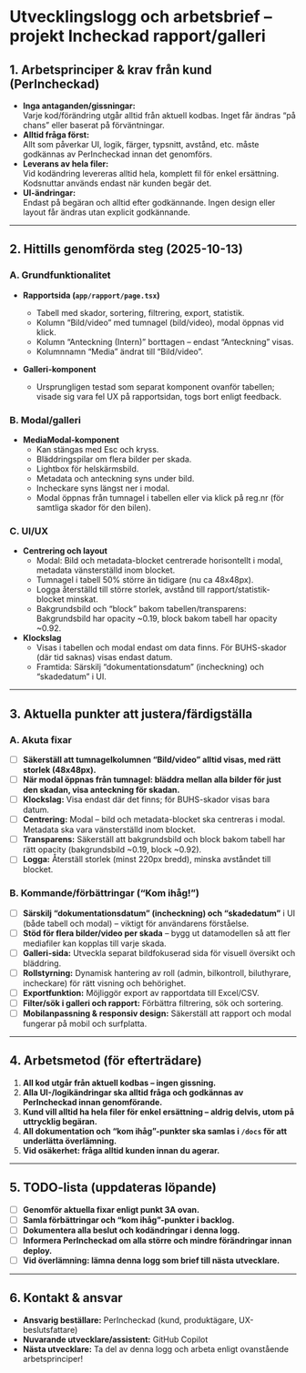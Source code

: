 # Utvecklingslogg och arbetsbrief – projekt Incheckad rapport/galleri

## **1. Arbetsprinciper & krav från kund (PerIncheckad)**

- **Inga antaganden/gissningar:**  
  Varje kod/förändring utgår alltid från aktuell kodbas. Inget får ändras “på chans” eller baserat på förväntningar.
- **Alltid fråga först:**  
  Allt som påverkar UI, logik, färger, typsnitt, avstånd, etc. måste godkännas av PerIncheckad innan det genomförs.
- **Leverans av hela filer:**  
  Vid kodändring levereras alltid hela, komplett fil för enkel ersättning. Kodsnuttar används endast när kunden begär det.
- **UI-ändringar:**  
  Endast på begäran och alltid efter godkännande. Ingen design eller layout får ändras utan explicit godkännande.

---

## **2. Hittills genomförda steg (2025-10-13)**

### **A. Grundfunktionalitet**
- **Rapportsida (`app/rapport/page.tsx`)**
  - Tabell med skador, sortering, filtrering, export, statistik.
  - Kolumn “Bild/video” med tumnagel (bild/video), modal öppnas vid klick.
  - Kolumn “Anteckning (Intern)” borttagen – endast “Anteckning” visas.
  - Kolumnnamn “Media” ändrat till “Bild/video”.

- **Galleri-komponent**
  - Ursprungligen testad som separat komponent ovanför tabellen; visade sig vara fel UX på rapportsidan, togs bort enligt feedback.

### **B. Modal/galleri**
- **MediaModal-komponent**
  - Kan stängas med Esc och kryss.
  - Bläddringspilar om flera bilder per skada.
  - Lightbox för helskärmsbild.
  - Metadata och anteckning syns under bild.
  - Incheckare syns längst ner i modal.
  - Modal öppnas från tumnagel i tabellen eller via klick på reg.nr (för samtliga skador för den bilen).

### **C. UI/UX**
- **Centrering och layout**
  - Modal: Bild och metadata-blocket centrerade horisontellt i modal, metadata vänsterställd inom blocket.
  - Tumnagel i tabell 50% större än tidigare (nu ca 48x48px).
  - Logga återställd till större storlek, avstånd till rapport/statistik-blocket minskat.
  - Bakgrundsbild och “block” bakom tabellen/transparens: Bakgrundsbild har opacity ~0.19, block bakom tabell har opacity ~0.92.
- **Klockslag**
  - Visas i tabellen och modal endast om data finns. För BUHS-skador (där tid saknas) visas endast datum.
  - Framtida: Särskilj “dokumentationsdatum” (incheckning) och “skadedatum” i UI.

---

## **3. Aktuella punkter att justera/färdigställa**

### **A. Akuta fixar**
- [ ] **Säkerställ att tumnagelkolumnen “Bild/video” alltid visas, med rätt storlek (48x48px).**
- [ ] **När modal öppnas från tumnagel: bläddra mellan alla bilder för just den skadan, visa anteckning för skadan.**
- [ ] **Klockslag:** Visa endast där det finns; för BUHS-skador visas bara datum.
- [ ] **Centrering:** Modal – bild och metadata-blocket ska centreras i modal. Metadata ska vara vänsterställd inom blocket.
- [ ] **Transparens:** Säkerställ att bakgrundsbild och block bakom tabell har rätt opacity (bakgrundsbild ~0.19, block ~0.92).
- [ ] **Logga:** Återställ storlek (minst 220px bredd), minska avståndet till blocket.

### **B. Kommande/förbättringar (“Kom ihåg!”)**
- [ ] **Särskilj “dokumentationsdatum” (incheckning) och “skadedatum”** i UI (både tabell och modal) – viktigt för användarens förståelse.
- [ ] **Stöd för flera bilder/video per skada** – bygg ut datamodellen så att fler mediafiler kan kopplas till varje skada.
- [ ] **Galleri-sida:** Utveckla separat bildfokuserad sida för visuell översikt och bläddring.
- [ ] **Rollstyrning:** Dynamisk hantering av roll (admin, bilkontroll, biluthyrare, incheckare) för rätt visning och behörighet.
- [ ] **Exportfunktion:** Möjliggör export av rapportdata till Excel/CSV.
- [ ] **Filter/sök i galleri och rapport:** Förbättra filtrering, sök och sortering.
- [ ] **Mobilanpassning & responsiv design:** Säkerställ att rapport och modal fungerar på mobil och surfplatta.

---

## **4. Arbetsmetod (för efterträdare)**

1. **All kod utgår från aktuell kodbas – ingen gissning.**
2. **Alla UI-/logikändringar ska alltid fråga och godkännas av PerIncheckad innan genomförande.**
3. **Kund vill alltid ha hela filer för enkel ersättning – aldrig delvis, utom på uttrycklig begäran.**
4. **All dokumentation och “kom ihåg”-punkter ska samlas i `/docs` för att underlätta överlämning.**
5. **Vid osäkerhet: fråga alltid kunden innan du agerar.**

---

## **5. TODO-lista (uppdateras löpande)**

- [ ] **Genomför aktuella fixar enligt punkt 3A ovan.**
- [ ] **Samla förbättringar och “kom ihåg”-punkter i backlog.**
- [ ] **Dokumentera alla beslut och kodändringar i denna logg.**
- [ ] **Informera PerIncheckad om alla större och mindre förändringar innan deploy.**
- [ ] **Vid överlämning: lämna denna logg som brief till nästa utvecklare.**

---

## **6. Kontakt & ansvar**

- **Ansvarig beställare:** PerIncheckad (kund, produktägare, UX-beslutsfattare)
- **Nuvarande utvecklare/assistent:** GitHub Copilot
- **Nästa utvecklare:** Ta del av denna logg och arbeta enligt ovanstående arbetsprinciper!
